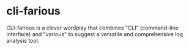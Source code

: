 # cli-farious
CLI-farious is a clever wordplay that combines "CLI" (command-line interface) and "various" to suggest a versatile and comprehensive log analysis tool.
